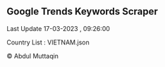 

## Google Trends Keywords Scraper 
 
Last Update 17-03-2023 , 09:26:00

Country List :
VIETNAM.json



© Abdul Muttaqin 
